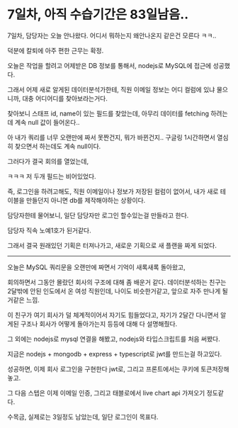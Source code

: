 # 7일차, 아직 수습기간은 83일남음..

7일차, 담당자는 오늘 안나왔다. 어디서 뭐하는지 왜안나온지 같은건 모른다 ㅋㅋ..

덕분에 칼퇴에 아주 편한 근무는 확정.

오늘은 작업을 할려고 어제받은 DB 정보를 통해서, nodejs로 MySQL에 접근에 성공했다.

그래서 어제 새로 알게된 데이터분석가한테, 직원 이메일 정보는 어디 컬럼에 있냐 물으니까, 대충 어디어디를 찾아보라는거다.

찾아보니 스태프 id, name이 있는 필드를 찾았는데, 아무리 데이터를 fetching 하려는데 계속 null 값이 들어온다..

아 내가 쿼리를 너무 오랜만에 짜서 못짠건지, 뭐가 바뀐건지.. 구글링 1시간하면서 열심히 찾으면서 하는데도 계속 null이다.

그러다가 결국 회의를 열었는데,

ㅋㅋㅋ 저 두개 필드는 비어있었다.

즉, 로그인을 하려고해도, 직원 이메일이나 정보가 저장된 컬럼이 없어서, 내가 새로 테이블을 만들던지 아니면 db를 제작해야하는 상황이다.

담당자한테 물어보니, 일단 담당자만 로그인 할수있는걸 만들라고 한다.

담당자 직속 노예1호가 된거같다.

그래서 결국 원래있던 기획은 터져나가고, 새로운 기획으로 새 플랜을 짜게 되었다.

---------------------------

오늘은 MySQL 쿼리문을 오랜만에 짜면서 기억이 새록새록 돌아왔고,

회의하면서 그동안 몰랐던 회사의 구조에 대해 좀 배운거 같다. 데이터분석하는 친구는 2달밖에 안된 인도에서 온 여성 직원인데, 나이도 비슷한거같고, 앞으로 자주 만나게 될거같은 느낌.

이 친구가 여기 회사가 덜 체계적이어서 자기도 힘들었다고, 자기가 2달간 다니면서 알게된 구조나 회사가 어떻게 돌아가는지 등등에 대해 다 설명해줬다.

그 외에는 nodejs로 mysql 연결을 해봤고, nodejs와 타입스크립트를 처음 써봤다.

지금은 nodejs + mongodb + express + typescript로 jwt를 만드는걸 하고있다. 

성공하면, 이제 회사 로그인을 구현한다 jwt로, 그리고 프론트에서는 쿠키에 토큰저장해놓고.

그 다음 스텝은 이제 이메일 인증, 그리고 태블로에서 live chart api 가져오기 정도같다.

수목금, 실제로는 3일정도 남았는데, 일단 로그인이 목표다.
